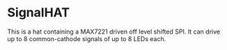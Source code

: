 # SignalHAT

This is a hat containing a MAX7221 driven off level shifted SPI.  It can 
drive up to 8 common-cathode signals of up to 8 LEDs each.

